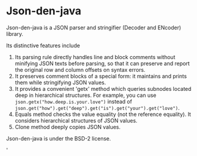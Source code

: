 Json-den-java
=============
Json-den-java is a JSON parser and stringifier (Decoder and ENcoder) library.

Its distinctive features include

1. Its parsing rule directly handles line and block comments without minifying JSON texts before parsing,
    so that it can preserve and report the original row and column offsets on syntax errors.
2. It preserves comment blocks of a special form: it maintains and prints them while stringifying JSON values.
3. It provides a convenient 'getx' method which queries subnodes located deep in hierarchical structures.
    For example, you can use `json.getx("how.deep.is.your.love")` instead of
    `json.get("how").get("deep").get("is").get("your").get("love")`.
4. Equals method checks the value equality (not the reference equality).
    It considers hierarchical structures of JSON values.
5. Clone method deeply copies JSON values.

Json-den-java is under the BSD-2 license.

'
